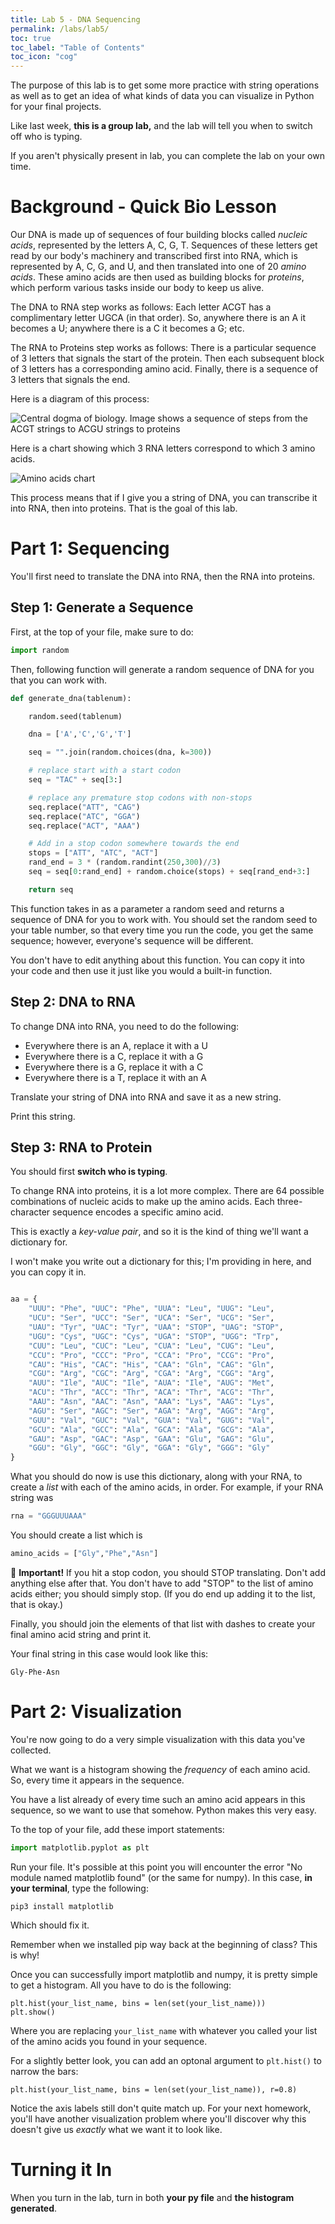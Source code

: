```yaml
---
title: Lab 5 - DNA Sequencing
permalink: /labs/lab5/
toc: true
toc_label: "Table of Contents"
toc_icon: "cog"
---
```


The purpose of this lab is to get some more practice with string operations as well as to get an idea of what kinds of data you can visualize in Python for your final projects. 

Like last week, **this is a group lab,** and the lab will tell you when to switch off who is typing. 

If you aren't physically present in lab, you can complete the lab on your own time.

# Background - Quick Bio Lesson

Our DNA is made up of sequences of four building blocks called _nucleic acids_, represented by the letters A, C, G, T. Sequences of these letters get read by our body's machinery and transcribed first into RNA, which is represented by A, C, G, and U, and then translated into one of 20 _amino acids_. These amino acids are then used as building blocks for _proteins_, which perform various tasks inside our body to keep us alive. 

The DNA to RNA step works as follows: Each letter ACGT has a complimentary letter UGCA (in that order). So, anywhere there is an A it becomes a U; anywhere there is a C it becomes a G; etc. 

The RNA to Proteins step works as follows: There is a particular sequence of 3 letters that signals the start of the protein. Then each subsequent block of 3 letters has a corresponding amino acid. Finally, there is a sequence of 3 letters that signals the end.

Here is a diagram of this process:

![Central dogma of biology. Image shows a sequence of steps from the ACGT strings to ACGU strings to proteins](https://cdn.kastatic.org/ka-perseus-images/2b597889d05bc601803a3b4d9ec5ccd5e7b8d3af.png)

Here is a chart showing which 3 RNA letters correspond to which 3 amino acids.

![Amino acids chart](https://cdn.kastatic.org/ka-perseus-images/f5de6355003ee322782b26404ef0733a1d1a61b0.png)

This process means that if I give you a string of DNA, you can transcribe it into RNA, then into proteins. That is the goal of this lab. 

# Part 1: Sequencing 

You'll first need to translate the DNA into RNA, then the RNA into proteins. 

## Step 1: Generate a Sequence

First, at the top of your file, make sure to do:

```py
import random
```

Then, following function will generate a random sequence of DNA for you that you can work with. 

```py
def generate_dna(tablenum):

    random.seed(tablenum)

    dna = ['A','C','G','T']

    seq = "".join(random.choices(dna, k=300))

    # replace start with a start codon
    seq = "TAC" + seq[3:]

    # replace any premature stop codons with non-stops
    seq.replace("ATT", "CAG")
    seq.replace("ATC", "GGA")
    seq.replace("ACT", "AAA")

    # Add in a stop codon somewhere towards the end
    stops = ["ATT", "ATC", "ACT"]
    rand_end = 3 * (random.randint(250,300)//3)
    seq = seq[0:rand_end] + random.choice(stops) + seq[rand_end+3:]

    return seq
```

This function takes in as a parameter a random seed and returns a sequence of DNA for you to work with. You should set the random seed to your table number, so that every time you run the code, you get the same sequence; however, everyone's sequence will be different.

You don't have to edit anything about this function. You can copy it into your code and then use it just like you would a built-in function. 

## Step 2: DNA to RNA

To change DNA into RNA, you need to do the following:

- Everywhere there is an A, replace it with a U
- Everywhere there is a C, replace it with a G
- Everywhere there is a G, replace it with a C
- Everywhere there is a T, replace it with an A

Translate your string of DNA into RNA and save it as a new string. 

Print this string. 

## Step 3: RNA to Protein

You should first **switch who is typing**.

To change RNA into proteins, it is a lot more complex. There are 64 possible combinations of nucleic acids to make up the amino acids. Each three-character sequence encodes a specific amino acid. 

This is exactly a _key-value pair_, and so it is the kind of thing we'll want a dictionary for. 

I won't make you write out a dictionary for this; I'm providing in here, and you can copy it in.

```py

aa = {
    "UUU": "Phe", "UUC": "Phe", "UUA": "Leu", "UUG": "Leu",
    "UCU": "Ser", "UCC": "Ser", "UCA": "Ser", "UCG": "Ser",
    "UAU": "Tyr", "UAC": "Tyr", "UAA": "STOP", "UAG": "STOP",
    "UGU": "Cys", "UGC": "Cys", "UGA": "STOP", "UGG": "Trp",
    "CUU": "Leu", "CUC": "Leu", "CUA": "Leu", "CUG": "Leu",
    "CCU": "Pro", "CCC": "Pro", "CCA": "Pro", "CCG": "Pro",
    "CAU": "His", "CAC": "His", "CAA": "Gln", "CAG": "Gln",
    "CGU": "Arg", "CGC": "Arg", "CGA": "Arg", "CGG": "Arg",
    "AUU": "Ile", "AUC": "Ile", "AUA": "Ile", "AUG": "Met",
    "ACU": "Thr", "ACC": "Thr", "ACA": "Thr", "ACG": "Thr",
    "AAU": "Asn", "AAC": "Asn", "AAA": "Lys", "AAG": "Lys",
    "AGU": "Ser", "AGC": "Ser", "AGA": "Arg", "AGG": "Arg",
    "GUU": "Val", "GUC": "Val", "GUA": "Val", "GUG": "Val",
    "GCU": "Ala", "GCC": "Ala", "GCA": "Ala", "GCG": "Ala",
    "GAU": "Asp", "GAC": "Asp", "GAA": "Glu", "GAG": "Glu",
    "GGU": "Gly", "GGC": "Gly", "GGA": "Gly", "GGG": "Gly"
}

```

What you should do now is use this dictionary, along with your RNA, to create a _list_ with each of the amino acids, in order. For example, if your RNA string was

```py
rna = "GGGUUUAAA"
```

You should create a list which is

```py
amino_acids = ["Gly","Phe","Asn"]
```

:key: **Important!** If you hit a stop codon, you should STOP translating. Don't add anything else after that. You don't have to add "STOP" to the list of amino acids either; you should simply stop. (If you do end up adding it to the list, that is okay.)

Finally, you should join the elements of that list with dashes to create your final amino acid string and print it. 

Your final string in this case would look like this:

```
Gly-Phe-Asn
```

# Part 2: Visualization 

You're now going to do a very simple visualization with this data you've collected.

What we want is a histogram showing the _frequency_ of each amino acid. So, every time it appears in the sequence.

You have a list already of every time such an amino acid appears in this sequence, so we want to use that somehow. Python makes this very easy.

To the top of your file, add these import statements:

```py
import matplotlib.pyplot as plt
```

Run your file. It's possible at this point you will encounter the error "No module named matplotlib found" (or the same for numpy). In this case, **in your terminal**, type the following:

```
pip3 install matplotlib
```

Which should fix it. 

Remember when we installed pip way back at the beginning of class? This is why!

Once you can successfully import matplotlib and numpy, it is pretty simple to get a histogram. All you have to do is the following:

```
plt.hist(your_list_name, bins = len(set(your_list_name)))
plt.show()
```

Where you are replacing `your_list_name` with whatever you called your list of the amino acids you found in your sequence. 

For a slightly better look, you can add an optonal argument to `plt.hist()` to narrow the bars: 

```
plt.hist(your_list_name, bins = len(set(your_list_name)), r=0.8)
```


Notice the axis labels still don't quite match up. For your next homework, you'll have another visualization problem where you'll discover why this doesn't give us _exactly_ what we want it to look like.

# Turning it In

When you turn in the lab, turn in both **your py file** and **the histogram generated**.


